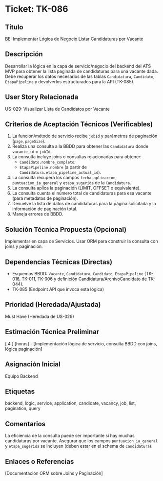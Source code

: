 # Ticket: TK-086

## Título
BE: Implementar Lógica de Negocio Listar Candidaturas por Vacante

## Descripción
Desarrollar la lógica en la capa de servicio/negocio del backend del ATS MVP para obtener la lista paginada de candidaturas para una vacante dada. Debe recuperar los datos necesarios de las tablas `Candidatura`, `Candidato`, `EtapaPipeline` y devolverlos estructurados para la API (TK-085).

## User Story Relacionada
US-029: Visualizar Lista de Candidatos por Vacante

## Criterios de Aceptación Técnicos (Verificables)
1.  La función/método de servicio recibe `jobId` y parámetros de paginación (`page`, `pageSize`).
2.  Realiza una consulta a la BBDD para obtener las `Candidatura` donde `vacante_id` = `jobId`.
3.  La consulta incluye joins o consultas relacionadas para obtener:
    * `Candidato.nombre_completo`.
    * `EtapaPipeline.nombre` (a partir de `Candidatura.etapa_pipeline_actual_id`).
4.  La consulta recupera los campos `fecha_aplicacion`, `puntuacion_ia_general` y `etapa_sugerida` de la `Candidatura`.
5.  La consulta aplica la paginación (LIMIT, OFFSET o equivalente).
6.  La consulta cuenta el número total de candidaturas para esa vacante (para metadatos de paginación).
7.  Devuelve la lista de datos de candidaturas para la página solicitada y la información de paginación total.
8.  Maneja errores de BBDD.

## Solución Técnica Propuesta (Opcional)
Implementar en capa de Servicios. Usar ORM para construir la consulta con joins y paginación.

## Dependencias Técnicas (Directas)
* Esquemas BBDD: `Vacante`, `Candidatura`, `Candidato`, `EtapaPipeline` (TK-016, TK-011, TK-006 y definición Candidatura/ArchivoCandidato de TK-044).
* TK-085 (Endpoint API que invoca esta lógica)

## Prioridad (Heredada/Ajustada)
Must Have (Heredada de US-029)

## Estimación Técnica Preliminar
[ 4 ] [horas] - [Implementación lógica de servicio, consulta BBDD con joins, lógica paginación]

## Asignación Inicial
Equipo Backend

## Etiquetas
backend, logic, service, application, candidate, vacancy, job, list, pagination, query

## Comentarios
La eficiencia de la consulta puede ser importante si hay muchas candidaturas por vacante. Asegurar que los campos `puntuacion_ia_general` y `etapa_sugerida` se incluyen (deben estar en el schema de `Candidatura`).

## Enlaces o Referencias
[Documentación ORM sobre Joins y Paginación]